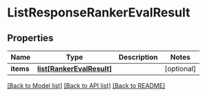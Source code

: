 # ListResponseRankerEvalResult

## Properties
Name | Type | Description | Notes
------------ | ------------- | ------------- | -------------
**items** | [**list[RankerEvalResult]**](RankerEvalResult.md) |  | [optional] 

[[Back to Model list]](../README.md#documentation-for-models) [[Back to API list]](../README.md#documentation-for-api-endpoints) [[Back to README]](../README.md)


